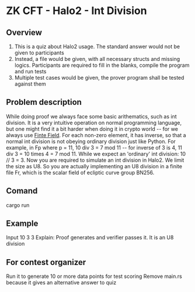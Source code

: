 # ZK  CFT - Halo2 - Int Division

## Overview
1. This is a quiz about Halo2 usage. The standard answer would not be given to participants
2. Instead, a file would be given, with all necessary structs and missing logics. Participants are required to fill in the blanks, compile the program and run tests
3. Multiple test cases would be given, the prover program shall be tested against them

## Problem description
While doing proof we always face some basic arithematics, such as int division. It is a very intuitive operation on normal programming language, but one might find it a bit harder when doing it in crypto world -- for we always use [Finte Field](https://en.wikipedia.org/wiki/Finite_field). For each non-zero element, it has inverse, so that a normal int division is not obeying ordinary division just like Python. For example, in Fp where p = 11, 10 div 3 = 7 mod 11 -- for inverse of 3 is 4, 11 div 3 = 10 times 4 = 7 mod 11. While we expect an 'ordinary' int division: 10 // 3 = 3. Now you are required to simulate an int division in Halo2. We limit the size as U8. So you are actually implementing an U8 division in a finite file Fr, which is the scalar field of ecliptic curve group BN256.

## Comand
cargo run  

## Example
Input 10 3 3
Explain: Proof generates and verifier passes it. It is an U8 division

## For contest organizer
Run it to generate 10 or more data points for test scoring
Remove main.rs because it gives an alternative answer to quiz
